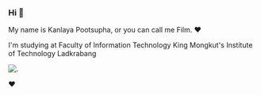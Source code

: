 ### Hi 👋

My name is Kanlaya Pootsupha, or you can call me Film. :heart:

I'm studying at Faculty of Information Technology
King Mongkut's Institute of Technology Ladkrabang

![.](https://media.discordapp.net/attachments/678969369476464641/953012644489605160/unknown.png)

:heart:
